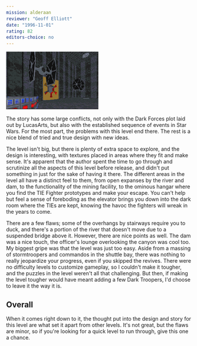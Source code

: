 ```yaml
---
mission: alderaan
reviewer: "Geoff Elliott"
date: "1996-11-01"
rating: 82
editors-choice: no
---
```


![TIE hangar screenshot](./alderaan.png "Kyle must steal the plans for the Emperor's new starfighter.")

The story has some large conflicts, not only with the Dark Forces plot laid out by LucasArts, but also with the established sequence of events in Star Wars. For the most part, the problems with this level end there. The rest is a nice blend of tried and true design with new ideas.

The level isn't big, but there is plenty of extra space to explore, and the design is interesting, with textures placed in areas where they fit and make sense. It's apparent that the author spent the time to go through and scrutinize all the aspects of this level before release, and didn't put something in just for the sake of having it there. The different areas in the level all have a distinct feel to them, from open expanses by the river and dam, to the functionality of the mining facility, to the ominous hangar where you find the TIE Fighter prototypes and make your escape. You can't help but feel a sense of foreboding as the elevator brings you down into the dark room where the TIEs are kept, knowing the havoc the fighters will wreak in the years to come.

There are a few flaws; some of the overhangs by stairways require you to duck, and there's a portion of the river that doesn't move due to a suspended bridge above it. However, there are nice points as well. The dam was a nice touch, the officer's lounge overlooking the canyon was cool too. My biggest gripe was that the level was just too easy. Aside from a massing of stormtroopers and commandos in the shuttle bay, there was nothing to really jeopardize your progress, even if you skipped the revives. There were no difficulty levels to customize gameplay, so I couldn't make it tougher, and the puzzles in the level weren't all that challenging. But then, if making the level tougher would have meant adding a few Dark Troopers, I'd choose to leave it the way it is.

## Overall

When it comes right down to it, the thought put into the design and story for this level are what set it apart from other levels. It's not great, but the flaws are minor, so if you're looking for a quick level to run through, give this one a chance.
